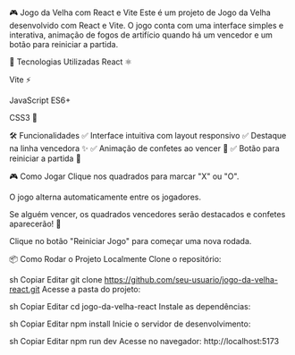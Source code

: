🎮 Jogo da Velha com React e Vite
Este é um projeto de Jogo da Velha desenvolvido com React e Vite. O jogo conta com uma interface simples e interativa, animação de fogos de artifício quando há um vencedor e um botão para reiniciar a partida.

🚀 Tecnologias Utilizadas
React ⚛️

Vite ⚡

JavaScript ES6+

CSS3 🎨

🛠️ Funcionalidades
✅ Interface intuitiva com layout responsivo
✅ Destaque na linha vencedora ✨
✅ Animação de confetes ao vencer 🎉
✅ Botão para reiniciar a partida 🔄

🎮 Como Jogar
Clique nos quadrados para marcar "X" ou "O".

O jogo alterna automaticamente entre os jogadores.

Se alguém vencer, os quadrados vencedores serão destacados e confetes aparecerão! 🎊

Clique no botão "Reiniciar Jogo" para começar uma nova rodada.

📦 Como Rodar o Projeto Localmente
Clone o repositório:

sh
Copiar
Editar
git clone https://github.com/seu-usuario/jogo-da-velha-react.git
Acesse a pasta do projeto:

sh
Copiar
Editar
cd jogo-da-velha-react
Instale as dependências:

sh
Copiar
Editar
npm install
Inicie o servidor de desenvolvimento:

sh
Copiar
Editar
npm run dev
Acesse no navegador: http://localhost:5173
